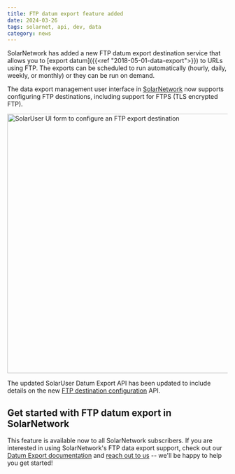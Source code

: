 ```yaml
---
title: FTP datum export feature added
date: 2024-03-26
tags: solarnet, api, dev, data
category: news
---
```

SolarNetwork has added a new FTP datum export destination service that allows you to [export datum]({{<ref
"2018-05-01-data-export">}}) to URLs using FTP. The exports can be scheduled to run automatically
(hourly, daily, weekly, or monthly) or they can be run on demand.

<!--more-->

The data export management user interface in [SolarNetwork][solaruser-export] now supports configuring
FTP destinations, including support for FTPS (TLS encrypted FTP).

<img alt="SolarUser UI form to configure an FTP export destination" src="/img/news/solaruser-datum-export-ftp-dest-ui@2x.png" width="592">

The updated SolarUser Datum Export API has been updated to include details on the new
[FTP destination configuration][ftp-dest] API.

## Get started with FTP datum export in SolarNetwork

This feature is available now to all SolarNetwork subscribers. If you are interested in using
SolarNetwork's FTP data export support, check out our [Datum Export
documentation][solaruser-export] and <a
href="mailto:info@solarnetwork.net?subject=Getting%20started%20with%20datum%20export">reach out to
us</a> -- we'll be happy to help you get started!


[solaruser-export]: https://data.solarnetwork.net/solaruser/u/sec/export
[datum-export]: https://github.com/SolarNetwork/solarnetwork/wiki/SolarUser-Datum-Export-API
[ftp-dest]: https://github.com/SolarNetwork/solarnetwork/wiki/SolarUser-Datum-Export-API#ftp-destination

